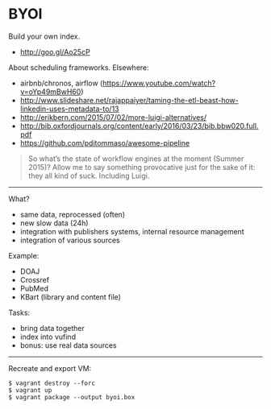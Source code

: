 BYOI
====

Build your own index.

* http://goo.gl/Ao25cP

About scheduling frameworks. Elsewhere:

* airbnb/chronos, airflow (https://www.youtube.com/watch?v=oYp49mBwH60)
* http://www.slideshare.net/rajappaiyer/taming-the-etl-beast-how-linkedin-uses-metadata-to/13
* http://erikbern.com/2015/07/02/more-luigi-alternatives/
* http://bib.oxfordjournals.org/content/early/2016/03/23/bib.bbw020.full.pdf
* https://github.com/pditommaso/awesome-pipeline

> So what’s the state of workflow engines at the moment (Summer 2015)? Allow me
> to say something provocative just for the sake of it: they all kind of suck.
> Including Luigi.

----

What?

* same data, reprocessed (often)
* new slow data (24h)
* integration with publishers systems, internal resource management
* integration of various sources

Example:

* DOAJ 
* Crossref
* PubMed
* KBart (library and content file)

Tasks:

* bring data together
* index into vufind
* bonus: use real data sources

----

Recreate and export VM:

```
$ vagrant destroy --forc
$ vagrant up
$ vagrant package --output byoi.box
```
